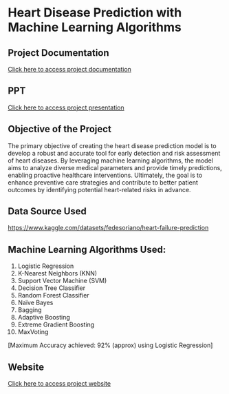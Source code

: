 # Heart Disease Prediction with Machine Learning Algorithms

## Project Documentation
[Click here to access project documentation](https://github.com/SimranS22/Heart-Disease-Prediction-Model-SurTech/files/15224053/HDPM_Report.pdf)


## PPT
[Click here to access project presentation](https://github.com/SimranS22/Heart-Disease-Prediction-Model-SurTech/files/15224056/HDPM_PPT.pptx)

## Objective of the Project 
The primary objective of creating the heart disease prediction model is to develop a robust and accurate tool for early detection and risk assessment of heart diseases. By leveraging machine learning algorithms, the model aims to analyze diverse medical parameters and provide timely predictions, enabling proactive healthcare interventions. Ultimately, the goal is to enhance preventive care strategies and contribute to better patient outcomes by identifying potential heart-related risks in advance.

## Data Source Used
https://www.kaggle.com/datasets/fedesoriano/heart-failure-prediction

## Machine Learning Algorithms Used:
1. Logistic Regression
2. K-Nearest Neighbors (KNN)
3. Support Vector Machine (SVM)
4. Decision Tree Classifier
5. Random Forest Classifier
6. Naïve Bayes
7. Bagging
8. Adaptive Boosting
9. Extreme Gradient Boosting
10. MaxVoting

[Maximum Accuracy achieved: 92% (approx) using Logistic Regression]

## Website
[Click here to access project website](https://github.com/SimranS22/HDPMWebsite)
